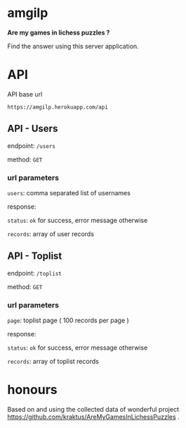 # amgilp

**Are my games in lichess puzzles ?**

Find the answer using this server application.

# API

API base url

```
https://amgilp.herokuapp.com/api
```

## API - Users

endpoint: `/users`

method: `GET`

### url parameters

`users`: comma separated list of usernames

response:

`status`: `ok` for success, error message otherwise

`records`: array of user records

## API - Toplist

endpoint: `/toplist`

method: `GET`

### url parameters

`page`: toplist page ( 100 records per page )

response:

`status`: `ok` for success, error message otherwise

`records`: array of toplist records

# honours

Based on and using the collected data of wonderful project https://github.com/kraktus/AreMyGamesInLichessPuzzles .
